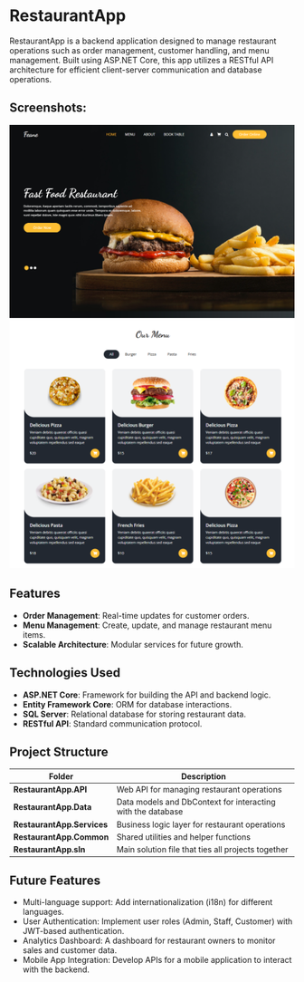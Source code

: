 # RestaurantApp

RestaurantApp is a backend application designed to manage restaurant operations such as order management, customer handling, and menu management. Built using ASP.NET Core, this app utilizes a RESTful API architecture for efficient client-server communication and database operations.

## Screenshots:
![RestaurantApp Website Screenshot](screenshot.png)
![RestaurantApp Website Screenshot](screenshot2.png)

## Features

- **Order Management**: Real-time updates for customer orders.
- **Menu Management**: Create, update, and manage restaurant menu items.
- **Scalable Architecture**: Modular services for future growth.

## Technologies Used

- **ASP.NET Core**: Framework for building the API and backend logic.
- **Entity Framework Core**: ORM for database interactions.
- **SQL Server**: Relational database for storing restaurant data.
- **RESTful API**: Standard communication protocol.

## Project Structure

| Folder                  | Description                                                 |
|-------------------------|-------------------------------------------------------------|
| **RestaurantApp.API**    | Web API for managing restaurant operations                  |
| **RestaurantApp.Data**   | Data models and DbContext for interacting with the database |
| **RestaurantApp.Services**| Business logic layer for restaurant operations             |
| **RestaurantApp.Common** | Shared utilities and helper functions                      |
| **RestaurantApp.sln**    | Main solution file that ties all projects together          |

## Future Features

- Multi-language support: Add internationalization (i18n) for different languages.
- User Authentication: Implement user roles (Admin, Staff, Customer) with JWT-based authentication.
- Analytics Dashboard: A dashboard for restaurant owners to monitor sales and customer data.
- Mobile App Integration: Develop APIs for a mobile application to interact with the backend.
